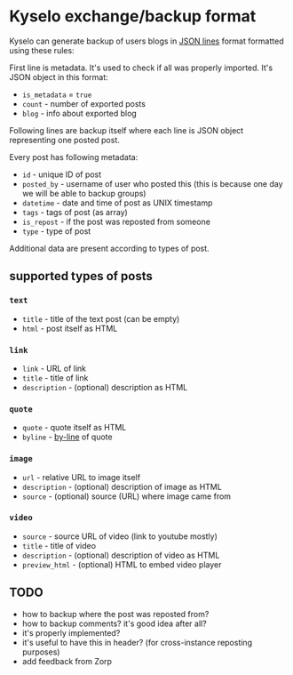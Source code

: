 # Kyselo exchange/backup format

Kyselo can generate backup of users blogs in [JSON lines](https://jsonlines.org/) format formatted using these rules:

First line is metadata. It's used to check if all was properly imported. It's JSON object in this format:

- `is_metadata` = `true`
- `count` - number of exported posts
- `blog` - info about exported blog 

Following lines are backup itself where each line is JSON object representing one posted post.

Every post has following metadata:

- `id` - unique ID of post
- `posted_by` - username of user who posted this (this is because one day we will be able to backup groups)
- `datetime` - date and time of post as UNIX timestamp
- `tags` - tags of post (as array)
- `is_repost` - if the post was reposted from someone
- `type` - type of post

Additional data are present according to types of post.

## supported types of posts

### `text`

- `title` - title of the text post (can be empty)
- `html` - post itself as HTML

### `link`

- `link` - URL of link
- `title` - title of link
- `description` - (optional) description as HTML

### `quote`

- `quote` - quote itself as HTML
- `byline` - [by-line](https://en.wikipedia.org/wiki/Byline) of quote

### `image`

- `url` - relative URL to image itself
- `description` - (optional) description of image as HTML
- `source` - (optional) source (URL) where image came from

### `video`

- `source` - source URL of video (link to youtube mostly)
-  `title` - title of video
- `description` - (optional) description of video as HTML
- `preview_html` - (optional) HTML to embed video player

## TODO

- how to backup where the post was reposted from?
- how to backup comments? it's good idea after all?
- it's properly implemented?
- it's useful to have this in header? (for cross-instance reposting purposes)
- add feedback from Zorp
